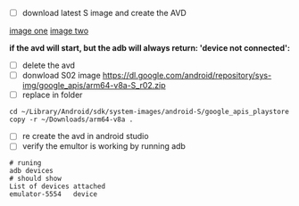 - [ ] download latest S image and create the AVD

[image one](emul1.png) [image two](emul2.png)

**if the avd will start, but the adb will always return:  'device not connected':**
- [ ] delete the avd
- [ ] donwload S02 image https://dl.google.com/android/repository/sys-img/google_apis/arm64-v8a-S_r02.zip
- [ ] replace in folder
```shell
cd ~/Library/Android/sdk/system-images/android-S/google_apis_playstore
copy -r ~/Downloads/arm64-v8a .

```
- [ ] re create the avd in android studio
- [ ] verify the emultor is working by running adb
```shell
# runing
adb devices
# should show
List of devices attached
emulator-5554	device
```